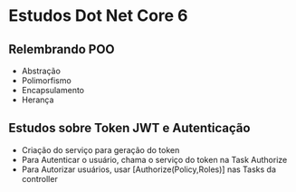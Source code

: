 # Estudos Dot Net Core 6

## Relembrando POO
* Abstração
* Polimorfismo
* Encapsulamento
* Herança

## Estudos sobre Token JWT e Autenticação
* Criação do serviço para geração do token
* Para Autenticar o usuário, chama o serviço do token na Task Authorize
* Para Autorizar usuários, usar [Authorize(Policy,Roles)] nas Tasks da controller

